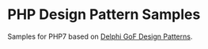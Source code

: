 # PHP Design Pattern Samples

Samples for PHP7 based on [Delphi GoF Design Patterns](https://delphipatterns.codeplex.com).

